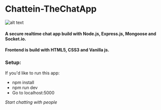 # Chattein-TheChatApp

![alt text]( https://raw.githubusercontent.com/SwappyB/Chattein-TheChatApp/master/public/images/Demo.png "demo image")
#### A secure realtime chat app build with Node.js, Express.js, Mongoose and Socket.io. 
#### Frontend is build with HTML5, CSS3 and Vanilla js.

### Setup:
If you'd like to run this app:

* npm install
* npm run dev
* Go to localhost:5000

*Start chatting with people*
